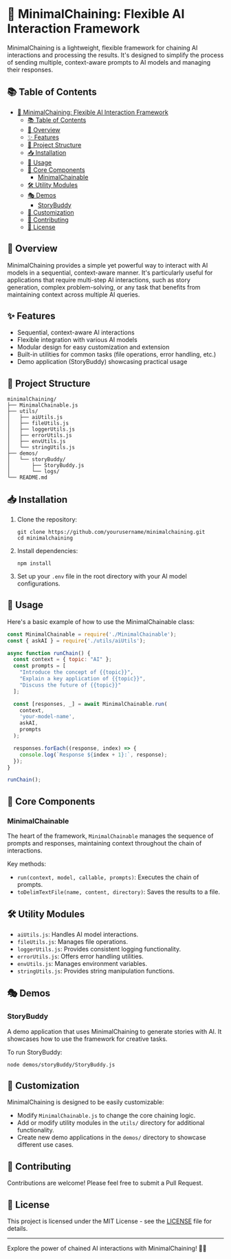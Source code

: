 # 🔗 MinimalChaining: Flexible AI Interaction Framework

MinimalChaining is a lightweight, flexible framework for chaining AI interactions and processing the results. It's designed to simplify the process of sending multiple, context-aware prompts to AI models and managing their responses.

## 📚 Table of Contents

- [🔗 MinimalChaining: Flexible AI Interaction Framework](#-minimalchaining-flexible-ai-interaction-framework)
  - [📚 Table of Contents](#-table-of-contents)
  - [🌟 Overview](#-overview)
  - [✨ Features](#-features)
  - [📁 Project Structure](#-project-structure)
  - [📥 Installation](#-installation)
  - [🚀 Usage](#-usage)
  - [🧠 Core Components](#-core-components)
    - [MinimalChainable](#minimalchainable)
  - [🛠 Utility Modules](#-utility-modules)
  - [🎭 Demos](#-demos)
    - [StoryBuddy](#storybuddy)
  - [🎨 Customization](#-customization)
  - [🤝 Contributing](#-contributing)
  - [📄 License](#-license)

## 🌟 Overview

MinimalChaining provides a simple yet powerful way to interact with AI models in a sequential, context-aware manner. It's particularly useful for applications that require multi-step AI interactions, such as story generation, complex problem-solving, or any task that benefits from maintaining context across multiple AI queries.

## ✨ Features

- Sequential, context-aware AI interactions
- Flexible integration with various AI models
- Modular design for easy customization and extension
- Built-in utilities for common tasks (file operations, error handling, etc.)
- Demo application (StoryBuddy) showcasing practical usage

## 📁 Project Structure

```
minimalChaining/
├── MinimalChainable.js
├── utils/
│   ├── aiUtils.js
│   ├── fileUtils.js
│   ├── loggerUtils.js
│   ├── errorUtils.js
│   ├── envUtils.js
│   └── stringUtils.js
├── demos/
│   └── storyBuddy/
│       ├── StoryBuddy.js
│       └── logs/
└── README.md
```

## 📥 Installation

1. Clone the repository:
   ```
   git clone https://github.com/yourusername/minimalchaining.git
   cd minimalchaining
   ```

2. Install dependencies:
   ```
   npm install
   ```

3. Set up your `.env` file in the root directory with your AI model configurations.

## 🚀 Usage

Here's a basic example of how to use the MinimalChainable class:

```javascript
const MinimalChainable = require('./MinimalChainable');
const { askAI } = require('./utils/aiUtils');

async function runChain() {
  const context = { topic: "AI" };
  const prompts = [
    "Introduce the concept of {{topic}}",
    "Explain a key application of {{topic}}",
    "Discuss the future of {{topic}}"
  ];

  const [responses, _] = await MinimalChainable.run(
    context,
    'your-model-name',
    askAI,
    prompts
  );

  responses.forEach((response, index) => {
    console.log(`Response ${index + 1}:`, response);
  });
}

runChain();
```

## 🧠 Core Components

### MinimalChainable

The heart of the framework, `MinimalChainable` manages the sequence of prompts and responses, maintaining context throughout the chain of interactions.

Key methods:
- `run(context, model, callable, prompts)`: Executes the chain of prompts.
- `toDelimTextFile(name, content, directory)`: Saves the results to a file.

## 🛠 Utility Modules

- `aiUtils.js`: Handles AI model interactions.
- `fileUtils.js`: Manages file operations.
- `loggerUtils.js`: Provides consistent logging functionality.
- `errorUtils.js`: Offers error handling utilities.
- `envUtils.js`: Manages environment variables.
- `stringUtils.js`: Provides string manipulation functions.

## 🎭 Demos

### StoryBuddy

A demo application that uses MinimalChaining to generate stories with AI. It showcases how to use the framework for creative tasks.

To run StoryBuddy:
```
node demos/storyBuddy/StoryBuddy.js
```

## 🎨 Customization

MinimalChaining is designed to be easily customizable:

- Modify `MinimalChainable.js` to change the core chaining logic.
- Add or modify utility modules in the `utils/` directory for additional functionality.
- Create new demo applications in the `demos/` directory to showcase different use cases.

## 🤝 Contributing

Contributions are welcome! Please feel free to submit a Pull Request.

## 📄 License

This project is licensed under the MIT License - see the [LICENSE](LICENSE) file for details.

---

Explore the power of chained AI interactions with MinimalChaining! 🚀🔗